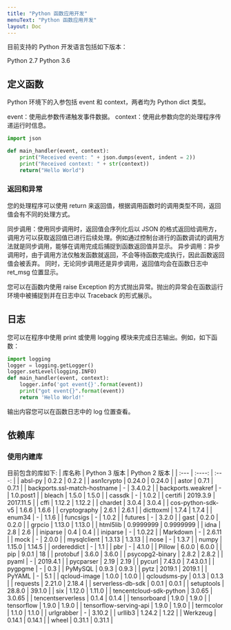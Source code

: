 ```yaml
---
title: "Python 函数应用开发"
menuText: "Python 函数应用开发"
layout: Doc
---
```


目前支持的 Python 开发语言包括如下版本：

Python 2.7
Python 3.6

## 定义函数

Python 环境下的入参包括 event 和 context，两者均为 Python dict 类型。

event：使用此参数传递触发事件数据。
context：使用此参数向您的处理程序传递运行时信息。

```py
import json

def main_handler(event, context):
    print("Received event: " + json.dumps(event, indent = 2))
    print("Received context: " + str(context))
    return("Hello World")
```

### 返回和异常

您的处理程序可以使用 return 来返回值，根据调用函数时的调用类型不同，返回值会有不同的处理方式。

同步调用：使用同步调用时，返回值会序列化后以 JSON 的格式返回给调用方，调用方可以获取返回值已进行后续处理。例如通过控制台进行的函数调试的调用方法就是同步调用，能够在调用完成后捕捉到函数返回值并显示。
异步调用：异步调用时，由于调用方法仅触发函数就返回，不会等待函数完成执行，因此函数返回值会被丢弃。
同时，无论同步调用还是异步调用，返回值均会在函数日志中 ret_msg 位置显示。

您可以在函数内使用 raise Exception 的方式抛出异常。抛出的异常会在函数运行环境中被捕捉到并在日志中以 Traceback 的形式展示。

## 日志

您可以在程序中使用 print 或使用 logging 模块来完成日志输出。例如，如下函数：

```py
import logging
logger = logging.getLogger()
logger.setLevel(logging.INFO)
def main_handler(event, context):
    logger.info('got event{}'.format(event))
    print("got event{}".format(event))
    return 'Hello World!'
```

输出内容您可以在函数日志中的 log 位置查看。

## 依赖库

### 使用内建库

目前包含的库如下:
| 库名称 | Python 3 版本 | Python 2 版本 |
| :--- | :----: | :---: |
| absl-py | 0.2.2 | 0.2.2 |
| asn1crypto | 0.24.0 | 0.24.0 |
| astor | 0.7.1 | 0.7.1 |
| backports.ssl-match-hostname | - | 3.4.0.2 |
| backports.weakref | - | 1.0.post1 |
| bleach | 1.5.0 | 1.5.0 |
| cassdk | - | 1.0.2 |
| certifi | 2019.3.9 | 2017.11.5 |
| cffi | 1.12.2 | 1.12.2 |
| chardet | 3.0.4 | 3.0.4 |
| cos-python-sdk-v5 | 1.6.6 | 1.6.6 |
| cryptography | 2.6.1 | 2.6.1 |
| dicttoxml | 1.7.4 | 1.7.4 |
| enum34 | - | 1.1.6 |
| funcsigs | - | 1.0.2 |
| futures | - | 3.2.0 |
| gast | 0.2.0 | 0.2.0 |
| grpcio | 1.13.0 | 1.13.0 |
| html5lib | 0.9999999 | 0.9999999 |
| idna | 2.8 | 2.6 |
| iniparse | 0.4 | 0.4 |
| iniparse | - | 1.0.22 |
| Markdown | - | 2.6.11 |
| mock | - | 2.0.0 |
| mysqlclient | 1.3.13 | 1.3.13 |
| nose | - | 1.3.7 |
| numpy | 1.15.0 | 1.14.5 |
| ordereddict | - | 1.1 |
| pbr | - | 4.1.0 |
| Pillow | 6.0.0 | 6.0.0 |
| pip | 9.0.1 | 18 |
| protobuf | 3.6.0 | 3.6.0 |
| psycopg2-binary | 2.8.2 | 2.8.2 |
| pyaml | - | 2019.4.1 |
| pycparser | 2.19 | 2.19 |
| pycurl | 7.43.0 | 7.43.0.1 |
| pygpgme | - | 0.3 |
| PyMySQL | 0.9.3 | 0.9.3 |
| pytz | 2019.1 | 2019.1 |
| PyYAML | - | 5.1 |
| qcloud-image | 1.0.0 | 1.0.0 |
| qcloudsms-py | 0.1.3 | 0.1.3 |
| requests | 2.21.0 | 2.18.4 |
| serverless-db-sdk | 0.0.1 | 0.0.1 |
| setuptools | 28.8.0 | 39.1.0 |
| six | 1.12.0 | 1.11.0 |
| tencentcloud-sdk-python | 3.0.65 | 3.0.65 |
| tencentserverless | 0.1.4 | 0.1.4 |
| tensorboard | 1.9.0 | 1.9.0 |
| tensorflow | 1.9.0 | 1.9.0 |
| tensorflow-serving-api | 1.9.0 | 1.9.0 |
| termcolor | 1.1.0 | 1.1.0 |
| urlgrabber | - | 3.10.2 |
| urllib3 | 1.24.2 | 1.22 |
| Werkzeug | 0.14.1 | 0.14.1 |
| wheel | 0.31.1 | 0.31.1 |
